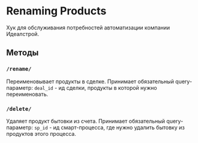 # Renaming Products

Хук для обслуживания потребностей автоматизации компании Идеалстрой.

## Методы

### `/rename/`

Переименовывает продукты в сделке. 
Принимает обязательный query-параметр: `deal_id` - ид сделки, продукты в которой нужно переименовать.

### `/delete/`

Удаляет продукт бытовки из счета.
Принимает обязательный query-параметр: `sp_id` - ид смарт-процесса, где нужно удалить бытовку из продуктов этого процесса.